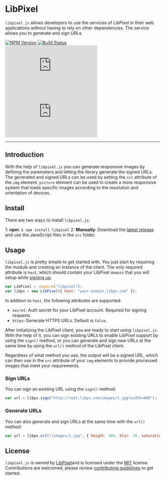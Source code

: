 # LibPixel

`libpixel.js` allows developers to use the services of LibPixel in their web applications without having to rely on other dependencies. The service allows you to generate and sign URLs.

[![NPM Version](https://img.shields.io/npm/v/imgix.js.svg)](https://www.npmjs.com/package/libpixel)
[![Build Status](https://travis-ci.org/libpixel/libpixel-js.svg?branch=master)](https://travis-ci.org/libpixel/libpixel-js)
[![Minified Size](https://img.shields.io/bundlephobia/min/imgix.js)](https://bundlephobia.com/result?p=libpixel)
[![License](https://img.shields.io/github/license/imgix/imgix.js)](https://github.com/libpixel/libpixel-js/blob/master/LICENSE)

---

## Introduction

With the help of `libpixel.js` you can generate responsive images by defining the paremeters and letting the library generate the signed URLs. The generated and signed URLs can be used by setting the `src` attribute of the `img` element. `picture` element can be used to create a more responsive system that loads specific images according to the resolution and orientation of devices.      

## Install

There are two ways to install `libpixel.js`:


1: **npm**: `$ npm install libpixel`
2: **Manually**: Download the [latest release](https://github.com/libpixel/libpixel-js/releases) and use the JavaScript files in the `src` folder.


## Usage

`libpixel.js` is pretty simple to get started with. You just start by requiring the module and creating an instance of the client. The only required attribute is `host`, which should contain your LibPixel `domain` that you will setup while [signing up](https://dashboard.libpixel.com/users/sign_up). 

```js
var LibPixel = require("libpixel");
var libpx = new LibPixel({ host: "your-domain.libpx.com" });
```

In addition to `host`, the following attributes are supported:

* `secret`: Auth secret for your LibPixel account. Required for signing requests.
* `https`: Generate HTTPS URLs. Default is `false`.

After initializing the LibPixel client, you are ready to start using `libpixel.js`. With the help of it, you can sign existing URLs to enable LibPixel support by using the `sign()` method, or you can generate and sign new URLs at the same time by using the `url()` method of the LibPixel client. 

Regardless of what method you use, the output will be a signed URL, which can then use in the `src` attribute of your `img` elements to provide processed images that meet your requirements. 

### Sign URLs

You can sign an existing URL using the `sign()` method:

```js
var url = libpx.sign("http://test.libpx.com/images/1.jpg?width=400");
```

### Generate URLs

You can also generate and sign URLs at the same time with the `url()` method:

```js
var url = libpx.url("/images/1.jpg", { height: 400, blur: 20, saturation: -80 });
```

## License

`libpixel.js` is owned by [LibPixel](https://www.libpixel.com/)and is licensed under the [MIT](LICENSE) license. Contributions are welcomed, please review [contributing guidelines]() to get started.
